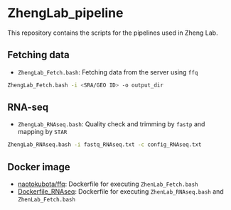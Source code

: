# ZhengLab_pipeline

This repository contains the scripts for the pipelines used in Zheng Lab.

## Fetching data

- `ZhengLab_Fetch.bash`: Fetching data from the server using `ffq`

```bash
ZhengLab_Fetch.bash -i <SRA/GEO ID> -o output_dir
```

## RNA-seq

- `ZhengLab_RNAseq.bash`: Quality check and trimming by `fastp` and mapping by `STAR`

```bash
ZhengLab_RNAseq.bash -i fastq_RNAseq.txt -c config_RNAseq.txt
```

## Docker image

- [naotokubota/ffq](https://github.com/NaotoKubota/ffq): Dockerfile for executing `ZhenLab_Fetch.bash`
- [Dockerfile_RNAseq](https://github.com/NaotoKubota/ZhengLab_pipeline/blob/main/Dockerfile_RNAseq): Dockerfile for executing `ZhenLab_RNAseq.bash` and `ZhenLab_Fetch.bash`
